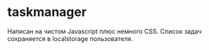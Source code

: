 # taskmanager

Написан на чистом Javascript плюс немного CSS.
Список задач сохраняется в localstorage пользователя.


